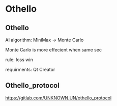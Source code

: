# Othello

## Othello
AI algorithm: MiniMax -> Monte Carlo

Monte Carlo is more effecient when same sec

rule: loss win

requirments: Qt Creator

## Othello_protocol

https://gitlab.com/UNKNOWN.UN/othello_protocol